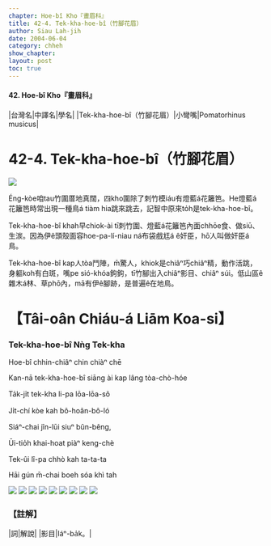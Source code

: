 ```yaml
---
chapter: Hoe-bî Kho『畫眉科』
title: 42-4. Tek-kha-hoe-bî（竹腳花眉）
author: Siau Lah-jih
date: 2004-06-04    
category: chheh
show_chapter: 
layout: post
toc: true
---
```


#### 42. Hoe-bî Kho『畫眉科』


|台灣名|中譯名|學名|
|Tek-kha-hoe-bî（竹腳花眉）|小彎嘴|Pomatorhinus musicus|  


# 42-4. Tek-kha-hoe-bî（竹腳花眉）

![](../too5/42/42-4-10.Tek-kha-hoe-bî.jpg)


Éng-kòe咱tau竹圍厝地真闊，四kho͘圍除了刺竹模iáu有燈藍á花籬笆。He燈藍á花籬笆時常出現一種鳥á tiàm hia跳來跳去，記智中原來to̍h是tek-kha-hoe-bî。

Tek-kha-hoe-bî khah早chiok-ài tī刺竹圍、燈藍á花籬笆內面chhōe食、做siū、生湠。因為伊ê頭殼面容hoe-pa-lí-niau ná布袋戲尪á ê奸臣，hō͘人叫做奸臣á鳥。
 
Tek-kha-hoe-bî kap人tòa鬥陣，m̄驚人，khiok是chiâⁿ巧chiâⁿ精，動作活跳，身軀koh有白斑，嘴pe sió-khóa鉤鉤，tī竹腳出入chiâⁿ影目、chiâⁿ súi。低山區ê雜木á林、草phō內，mā有伊ê腳跡，是普遍ê在地鳥。





# 【Tâi-oân Chiáu-á Liām Koa-si】

### **Tek-kha-hoe-bî Nǹg Tek-kha**


Hoe-bî chhin-chiâⁿ chin chiàⁿ chē

Kan-nā tek-kha-hoe-bî siāng ài kap lâng tòa-chò-hóe

Ta̍k-ji̍t tek-kha li-pa lōa-lōa-sô

Ji̍t-chí kòe kah bô-hoân-bô-ló

Siáⁿ-chai jîn-lūi siuⁿ bûn-bêng,

Ūi-tio̍h khai-hoat piàⁿ keng-chè

Tek-ûi lî-pa chhò kah ta-ta-ta

Hāi gún m̄-chai boeh sóa khì tah



![](../too5/42/42-4-5.Tek-kha-hoe-bî.jpg)
![](../too5/42/42-4-4.Tek-kha-hoe-bî.jpg)
![](../too5/42/42-4-6.Tek-kha-hoe-bî.jpg)
![](../too5/42/42-4-7.Tek-kha-hoe-bî.jpg)
![](../too5/42/42-4-8.Tek-kha-hoe-bî.jpg)
![](../too5/42/42-4-9.Tek-kha-hoe-bî.jpg)
![](../too5/42/42-4-1.Tek-kha-hoe-bî.jpg)
![](../too5/42/42-4-2.Tek-kha-hoe-bî.jpg)
![](../too5/42/42-4-3.Tek-kha-hoe-bî.jpg)




### 【註解】

|詞|解說|
|影目|Iáⁿ-ba̍k。|




